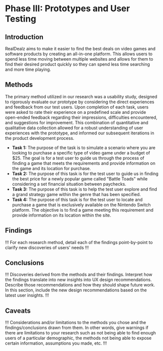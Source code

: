 # Phase III: Prototypes and User Testing

## Introduction

RealDealz aims to make it easier to find the best deals on video games and software products by creating an all-in-one platform. This allows users to spend less time moving between multiple websites and allows for them to find their desired product quickly so they can spend less time searching and more time playing.

## Methods

The primary method utilized in our research was a usability study, designed to rigorously evaluate our prototype by considering the direct experiences and feedback from our test users. Upon completion of each task, users were asked to rate their experience on a predefined scale and provide open-ended feedback regarding their impressions, difficulties encountered, and suggestions for improvement. This combination of quantitative and qualitative data collection allowed for a robust understanding of user experiences with the prototype, and informed our subsequent iterations in the product development process.

- **Task 1:** The purpose of the task is to simulate a scenario where you are looking to purchase a specific type of video game under a budget of $25. The goal is for a test user to guide us through the process of finding a game that meets the requirements and provide information on the game and its location for purchase.
- **Task 2:** The purpose of this task is for the test user to guide us in finding the best price for a newly popular game called "Battle Toads" while considering a set financial situation between paychecks.
- **Task 3:** The purpose of this task is to help the test user explore and find a grand strategy game within the genre that has been specified.
- **Task 4:** The purpose of this task is for the test user to locate and purchase a game that is exclusively available on the Nintendo Switch platform. The objective is to find a game meeting this requirement and provide information on its location within the site. 

## Findings

!!! For each research method, detail each of the findings point-by-point to clarify new discoveries of users' needs !!!

## Conclusions

!!! Discoveries derived from the methods and their findings. Interpret how the findings translate into new insights into UX design recommendations. Describe those recommendations and how they should shape future work. In this section, include the new design recommendations based on the latest user insights. !!!

## Caveats

!!! Considerations and/or limitations to the methods you chose and the findings/conclusions drawn from them. In other words, give warnings if there are limitations to your research such as not being able to find enough users of a particular demographic, the methods not being able to expose certain information, assumptions you made, etc. !!!
